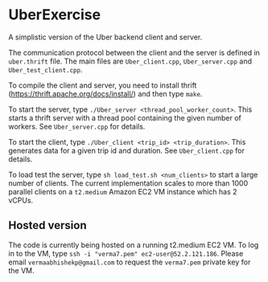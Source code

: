 # UberExercise
A simplistic version of the Uber backend client and server.

The communication protocol between the client and the server is defined in `uber.thrift` file. The main files are `Uber_client.cpp`, `Uber_server.cpp` and `Uber_test_client.cpp`.

To compile the client and server, you need to install thrift (https://thrift.apache.org/docs/install/) and then type
`make`.

To start the server, type `./Uber_server <thread_pool_worker_count>`. This starts a thrift server with a thread pool containing the given number of workers. See `Uber_server.cpp` for details.

To start the client, type `./Uber_client <trip_id> <trip_duration>`. This generates data for a given trip id and duration. See `Uber_client.cpp` for details.

To load test the server, type `sh load_test.sh <num_clients>` to start a large number of clients. The current implementation scales to more than 1000 parallel clients on a `t2.medium` Amazon EC2 VM instance which has 2 vCPUs.

## Hosted version
The code is currently being hosted on a running t2.medium EC2 VM. To log in to the VM, type `ssh -i "verma7.pem" ec2-user@52.2.121.186`. Please email `vermaabhishekp@gmail.com` to request the `verma7.pem` private key for the VM.
